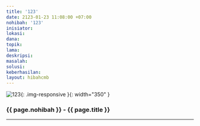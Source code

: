 ```yaml
---
title: '123'
date: 2123-01-23 11:08:00 +07:00
nohibah: '123'
inisiator: 
lokasi: 
dana: 
topik: 
lama: 
deskripsi: 
masalah: 
solusi: 
keberhasilan: 
layout: hibahcmb
---
```


![123](/static/img/hibahcmb/123.png){: .img-responsive }{: width="350" }

### {{ page.nohibah }} - {{ page.title }}

---
